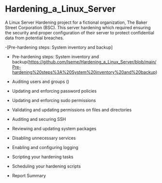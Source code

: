 # Hardening_a_Linux_Server
A Linux Server Hardening project for a fictional organization, The Baker Street Corporation (BSC). This server hardening which required ensuring the security and proper configuration of their server to protect confidential data from potential breaches. 


-[Pre-hardening steps: System inventory and backup]
- Pre-hardening steps: System inventory and backup(https://github.com/Iseme/Hardening_a_Linux_Server/blob/main/Pre-hardening%20steps%3A%20System%20inventory%20and%20backup)
  
- Auditing users and groups () 
- Updating and enforcing password policies
- Updating and enforcing sudo permissions
- Validating and updating permissions on files and directories
- Auditing and securing SSH
- Reviewing and updating system packages
- Disabling unnecessary services
- Enabling and configuring logging
- Scripting your hardening tasks
- Scheduling your hardening scripts
- Report Summary
